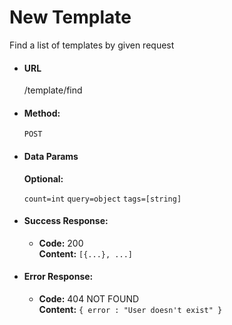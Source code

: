 # New Template

Find a list of templates by given request

* #### URL

  /template/find

* #### Method:

  `POST`

* #### Data Params

     **Optional:**

   `count=int`
   `query=object`
   `tags=[string]`
   

* #### Success Response:

  * **Code:** 200 <br />
    **Content:** `[{...}, ...]`

* #### Error Response:

  * **Code:** 404 NOT FOUND <br />
    **Content:** `{ error : "User doesn't exist" }`
